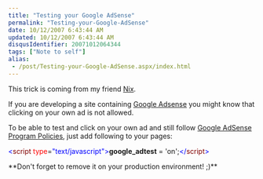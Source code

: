 ```yaml
---
title: "Testing your Google AdSense"
permalink: "Testing-your-Google-AdSense"
date: 10/12/2007 6:43:44 AM
updated: 10/12/2007 6:43:44 AM
disqusIdentifier: 20071012064344
tags: ["Note to self"]
alias:
 - /post/Testing-your-Google-AdSense.aspx/index.html
---
```

This trick is coming from my friend [Nix](http://blogs.codes-sources.com/nix).

If you are developing a site containing [Google Adsense](http://www.google.com/adsense/) you might know that clicking on your own ad is not allowed.
<!-- more -->

To be able to test and click on your own ad and still follow [Google AdSense Program Policies](https://www.google.com/adsense/support/bin/answer.py?answer=48182&sourceid=aso&subid=ww-ww-et-asui&medium=link), just add following to your pages: 

<span style="color: #0000ff"><</span><span style="color: #800000">script</span> <span style="color: #ff0000">type</span>=<span style="color: #0000ff">"text/javascript"</span><span style="color: #0000ff">></span>**google_adtest** = 'on';<span style="color: #0000ff"></</span><span style="color: #800000">script</span><span style="color: #0000ff">></span> 
 <form id="aspnetForm" name="aspnetForm" action="http://blogs.codes-sources.com/nix/archive/2007/10/03/adsense-comment-viter-de-faire-un-clicks-incorrects-sur-vos-propres-annonces.aspx" method="post"> <div id="page"> <div id="wrapper"> <div id="main"> <div class="narrowcolumn" id="content"> <div class="post"> <div class="post-content">**Don't forget to remove it on your production environment! ;)**</div></div></div></div></div></div></form>
